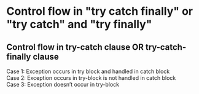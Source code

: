 <h1>⁡⁣⁢⁣Control flow in "try catch finally" or "try catch" and "try finally"⁡</h1>
<h2>Control flow in try-catch clause OR try-catch-finally clause </h2>
Case 1: Exception occurs in try block and handled in catch block<br>
Case 2: Exception occurs in try-block is not handled in catch block<br>
Case 3: Exception doesn’t occur in try-block<br>